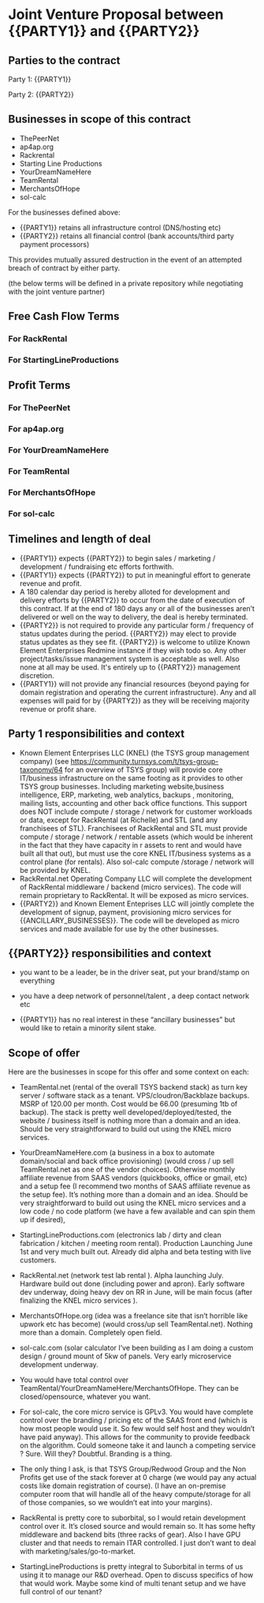 # Joint Venture Proposal between {{PARTY1}} and {{PARTY2}}

## Parties to the contract

Party 1:
{{PARTY1}}

Party 2:
{{PARTY2}}

## Businesses in scope of this contract

- ThePeerNet
- ap4ap.org
- Rackrental
- Starting Line Productions
- YourDreamNameHere
- TeamRental
- MerchantsOfHope
- sol-calc


For the businesses defined above:

- {{PARTY1}} retains all infrastructure control (DNS/hosting etc)
- {{PARTY2}} retains all financial control (bank accounts/third party payment processors)

This provides mutually assured destruction in the event of an attempted breach of contract by either party.

(the below terms will be defined in a private repository while negotiating with the joint venture partner)

## Free Cash Flow Terms

### For RackRental

### For StartingLineProductions

## Profit Terms

### For ThePeerNet

### For ap4ap.org

### For YourDreamNameHere

### For TeamRental

### For MerchantsOfHope

### For sol-calc

## Timelines and length of deal

- {{PARTY1}} expects {{PARTY2}}  to begin sales / marketing / development / fundraising etc efforts forthwith.
- {{PARTY1}} expects {{PARTY2}} to put in meaningful effort to generate revenue and profit.
- A 180 calendar day period is hereby alloted for development and delivery efforts by {{PARTY2}} to occur from the date of execution of this contract. If at the end of 180 days any or all of the businesses aren’t delivered or well on the way to delivery, the deal is hereby terminated.
- {{PARTY2}} is not required to provide any particular form / frequency of status updates during the period. {{PARTY2}} may elect to provide status updates as they see fit. {{PARTY2}} is welcome to utilize Known Element Enterprises Redmine instance if they wish todo so. Any other project/tasks/issue management system is acceptable as well. Also none at all may be used. It's entirely up to {{PARTY2}} management discretion.
- {{PARTY1}} will not provide any financial resources (beyond paying for domain registration and operating the current infrastructure). Any and all expenses will paid for by {{PARTY2}} as they will be receiving majority revenue or profit share.

## Party 1 responsibilities and context

- Known Element Enterprises LLC (KNEL) (the TSYS group management company) (see <https://community.turnsys.com/t/tsys-group-taxonomy/64> for an overview of TSYS group) will provide core IT/business infrastructure on the same footing as it provides to other TSYS group businesses. Including marketing website,business intelligence, ERP, marketing, web analytics, backups , monitoring, mailing lists, accounting and other back office functions. This support does NOT include compute / storage / network for customer workloads or data, except for RackRental (at Richelle) and STL (and any franchisees of STL). Franchisees of RackRental and STL  must provide compute / storage / network / rentable assets  (which would be inherent in the fact that they have capacity in r assets to rent and would have built all that out), but must use the core KNEL IT/business systems as a control plane (for rentals). Also sol-calc compute /storage / network will be provided by KNEL.
- RackRental.net Operating Company LLC will complete the development of RackRental middleware / backend (micro services). The code will remain proprietary to RackRental. It will be exposed as micro services.
- {{PARTY2}} and Known Element Enteprises LLC will jointly complete the development of signup, payment, provisioning micro services for {{ANCILLARY_BUSINESSES}}. The code will be developed as micro services and made available for use by the other businesses.

## {{PARTY2}} responsibilities and context

- you want to be a leader, be in the driver seat, put your brand/stamp on everything

- you have a deep network of personnel/talent , a deep contact network etc

- {{PARTY1}} has no real interest in these “ancillary businesses” but would like to retain a minority silent stake.

## Scope of offer

Here are the  businesses in scope for this offer and some context on each:

- TeamRental.net (rental of the overall TSYS backend stack) as turn key server / software stack as a tenant. VPS/cloudron/Backblaze backups. MSRP of 120.00 per month. Cost would be 66.00 (presuming 1tb of backup). The stack is pretty well developed/deployed/tested, the website / business itself is nothing more than a domain and an idea. Should be very straightforward to build out using the KNEL micro services.

- YourDreamNameHere.com (a business in a box to automate domain/social and back office provisioning) (would cross / up sell TeamRental.net as one of the vendor choices). Otherwise monthly affiliate revenue from SAAS vendors (quickbooks, office or gmail, etc) and a setup fee (I recommend two months of SAAS affiliate revenue as the setup fee). It’s nothing more than a domain and an idea. Should be very straightforward to build out using the KNEL micro services and a low code / no code platform (we have a few available and can spin them up if desired),

- StartingLineProductions.com (electronics lab / dirty and clean fabrication / kitchen / meeting room rental). Production Launching June 1st and very much built out. Already did alpha and beta testing with live customers.

- RackRental.net (network test lab rental ). Alpha launching July. Hardware build out done (including power and apron). Early software dev underway, doing heavy dev on RR in June, will be main focus (after finalizing the KNEL micro services ).

- MerchantsOfHope.org (idea was a freelance site that isn’t horrible like upwork etc has become) (would cross/up sell TeamRental.net). Nothing more than a domain. Completely open field.

- sol-calc.com (solar calculator I’ve been building as I am doing a custom design / ground mount of 5kw of panels. Very early microservice development underway.

- You would have total control over TeamRental/YourDreamNameHere/MerchantsOfHope. They can be closed/opensource, whatever you want.

- For sol-calc, the core micro service is GPLv3. You would have complete control over the branding / pricing etc of the SAAS front end (which is how most people would use it. So few would self host and they wouldn’t have paid anyway). This allows for the community to provide feedback on the algorithm. Could someone take it and launch a competing service ? Sure. Will they? Doubtful. Branding is a thing.

- The only thing I ask, is that TSYS Group/Redwood Group and the Non Profits get use of the stack forever at 0 charge (we would pay any actual costs like domain registration of course). (I have an on-premise computer room that will handle all of the heavy compute/storage for all of those companies, so we wouldn’t eat into your margins).

- RackRental is pretty core to suborbital, so I would retain development control over it. It’s closed source and would remain so. It has some hefty middleware and backend bits (three racks of gear). Also I have GPU cluster and that needs to remain ITAR controlled. I just don’t want to deal with marketing/sales/go-to-market.

- StartingLineProductions is pretty integral to Suborbital in terms of us using it to manage our R&D overhead. Open to discuss specifics of how that would work. Maybe some kind of multi tenant setup and we have full control of our tenant?
